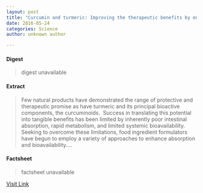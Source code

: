 ```yaml
---
layout: post
title: "Curcumin and turmeric: Improving the therapeutic benefits by enhancing absorption and bioavailability"
date: 2016-05-24
categories: Science
author: unknown author

---
```



#### Digest
>digest unavailable

#### Extract
>Few natural products have demonstrated the range of protective and therapeutic promise as have turmeric and its principal bioactive components, the curcuminoids.  Success in translating this potential into tangible benefits has been limited by inherently poor intestinal absorption, rapid metabolism, and limited systemic bioavailability. Seeking to overcome these limitations, food ingredient formulators have begun to employ a variety of approaches to enhance absorption and bioavailability....

#### Factsheet
>factsheet unavailable

[Visit Link](http://www.sciencedaily.com/releases/2015/08/150812134254.htm)


